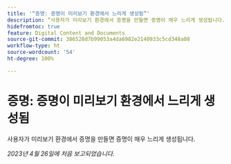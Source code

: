 ```yaml
---
title: '“증명: 증명이 미리보기 환경에서 느리게 생성됨”'
description: “사용자가 미리보기 환경에서 증명을 만들면 증명이 매우 느리게 생성됩니다.”
hidefromtoc: true
feature: Digital Content and Documents
source-git-commit: 386528d7b99053a4da6982e2140933c5cd348a08
workflow-type: ht
source-wordcount: '54'
ht-degree: 100%

---
```



# 증명: 증명이 미리보기 환경에서 느리게 생성됨

<!--This article is by request. Article is on WF and WFP TOCs-->

사용자가 미리보기 환경에서 증명을 만들면 증명이 매우 느리게 생성됩니다.

_2023년 4월 26일에 처음 보고되었습니다._

